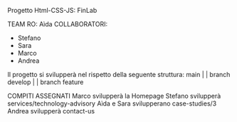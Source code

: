 Progetto Html-CSS-JS: FinLab


TEAM
RO: Aìda
COLLABORATORI:
- Stefano
- Sara
- Marco
- Andrea


Il progetto si svilupperà nel rispetto della seguente struttura:
                        main
                          |
                          |
                    branch develop
                          |
                          |
                    branch feature
                    
COMPITI ASSEGNATI
Marco svilupperà la Homepage
Stefano svilupperà services/technology-advisory
Aìda e Sara svilupperano case-studies/3
Andrea svilupperà contact-us
